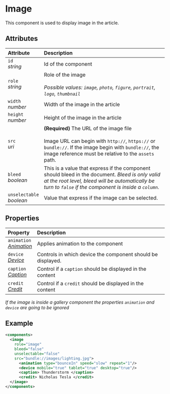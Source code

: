 # Image

This component is used to display image in the article.

## Attributes

| Attribute                      | Description                                                                                                                                                                                                        |
| :----------------------------- | :----------------------------------------------------------------------------------------------------------------------------------------------------------------------------------------------------------------- |
| `id` <br/> _string_            | Id of the component                                                                                                                                                                                                |
| `role` <br/> _string_          | Role of the image </br> </br>_Possible values: `image`, `photo`, `figure`, `portrait`, `logo`, `thumbnail`_                                                                                                        |
| `width` <br/> _number_         | Width of the image in the article                                                                                                                                                                                  |
| `height` <br/> _number_        | Height of the image in the article                                                                                                                                                                                 |
| `src` <br/> _uri_              | **(Required)** The URL of the image file </br></br> Image URL can begin with `http://`, `https://` or `bundle://`. If the image begin with `bundle://`, the image reference must be relative to the `assets` path. |
| `bleed` <br/> _boolean_        | This is a value that express if the component should bleed in the document. _Bleed is only valid at the root level, bleed will be automatically be turn to `false` if the component is inside a `column`._         |
| `unselectable` <br/> _boolean_ | Value that express if the image can be selected.                                                                                                                                                                   |


## Properties
| Property                                                          | Description                                                 |
| :---------------------------------------------------------------- | :---------------------------------------------------------- |
| `animation` <br/> _[Animation](../format/AnimationDescriptor.md)_ | Applies animation to the component                          |
| `device` <br/>_[Device](../format/DeviceDescriptor.md)_           | Controls in which device the component should be displayed. |
| `caption` <br/>_[Caption](../format/CaptionDescriptor.md)_        | Control if a `caption` should be displayed in the content   |
| `credit` <br/>_[Credit](../format/CreditDescriptor.md)_           | Control if a `credit` should be displayed in the content    |

_If the image is inside a gallery component the properties `animation` and `device` are going to be ignored_

## Example
```xml
<components>
  <image 
    role="image" 
    bleed="false" 
    unselectable="false" 
    src="bundle://images/lighting.jpg">
      <animation type="bounceIn" speed="slow" repeat="1"/>
      <device mobile="true" tablet="true" desktop="true"/>
      <caption> Thunderstorm </caption>
      <credit> Nicholas Tesla </credit>
  </image>
</components>
```